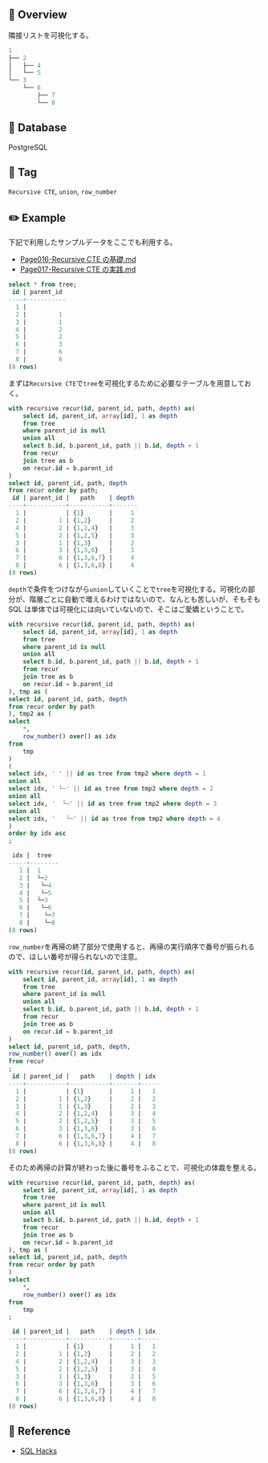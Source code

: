 ## :memo: Overview

隣接リストを可視化する。

```sql
1
├── 2
│   ├── 4
│   └── 5
└── 3
    └── 6
        ├── 7
        └── 8
```

## :floppy_disk: Database

PostgreSQL

## :bookmark: Tag

`Recursive CTE`, `union`, `row_number`

## :pencil2: Example

下記で利用したサンプルデータをここでも利用する。

- [Page016-Recursive CTE の基礎.md](https://github.com/SugiAki1989/sql_note/blob/main/P016-Recursive%20CTE%E3%81%AE%E5%9F%BA%E7%A4%8E.md)
- [Page017-Recursive CTE の実践.md](https://github.com/SugiAki1989/sql_note/blob/main/P017-Recursive%20CTE%E3%81%AE%E5%AE%9F%E8%B7%B5.md)

```sql
select * from tree;
 id | parent_id
----+-----------
  1 |
  2 |         1
  3 |         1
  4 |         2
  5 |         2
  6 |         3
  7 |         6
  8 |         6
(8 rows)
```

まずは`Recursive CTE`で`tree`を可視化するために必要なテーブルを用意しておく。

```sql
with recursive recur(id, parent_id, path, depth) as(
    select id, parent_id, array[id], 1 as depth
    from tree
    where parent_id is null
    union all
    select b.id, b.parent_id, path || b.id, depth + 1
    from recur
    join tree as b
    on recur.id = b.parent_id
)
select id, parent_id, path, depth
from recur order by path;
 id | parent_id |   path    | depth
----+-----------+-----------+-------
  1 |           | {1}       |     1
  2 |         1 | {1,2}     |     2
  4 |         2 | {1,2,4}   |     3
  5 |         2 | {1,2,5}   |     3
  3 |         1 | {1,3}     |     2
  6 |         3 | {1,3,6}   |     3
  7 |         6 | {1,3,6,7} |     4
  8 |         6 | {1,3,6,8} |     4
(8 rows)
```

`depth`で条件をつけながら`union`していくことで`tree`を可視化する。可視化の部分が、階層ごとに自動で増えるわけではないので、なんとも苦しいが、そもそも SQL は単体では可視化には向いていないので、そこはご愛嬌ということで。

```sql
with recursive recur(id, parent_id, path, depth) as(
    select id, parent_id, array[id], 1 as depth
    from tree
    where parent_id is null
    union all
    select b.id, b.parent_id, path || b.id, depth + 1
    from recur
    join tree as b
    on recur.id = b.parent_id
), tmp as (
select id, parent_id, path, depth
from recur order by path
), tmp2 as (
select
    *,
    row_number() over() as idx
from
    tmp
)
(
select idx, ' ' || id as tree from tmp2 where depth = 1
union all
select idx, ' └─' || id as tree from tmp2 where depth = 2
union all
select idx, '  └─' || id as tree from tmp2 where depth = 3
union all
select idx, '   └─' || id as tree from tmp2 where depth = 4
)
order by idx asc
;

 idx |  tree
-----+--------
   1 |  1
   2 |  └─2
   3 |   └─4
   4 |   └─5
   5 |  └─3
   6 |   └─6
   7 |    └─7
   8 |    └─8
(8 rows)
```

`row_number`を再帰の終了部分で使用すると、再帰の実行順序で番号が振られるので、ほしい番号が得られないので注意。

```sql
with recursive recur(id, parent_id, path, depth) as(
    select id, parent_id, array[id], 1 as depth
    from tree
    where parent_id is null
    union all
    select b.id, b.parent_id, path || b.id, depth + 1
    from recur
    join tree as b
    on recur.id = b.parent_id
)
select id, parent_id, path, depth,
row_number() over() as idx
from recur
;
 id | parent_id |   path    | depth | idx
----+-----------+-----------+-------+-----
  1 |           | {1}       |     1 |   1
  2 |         1 | {1,2}     |     2 |   2
  3 |         1 | {1,3}     |     2 |   3
  4 |         2 | {1,2,4}   |     3 |   4
  5 |         2 | {1,2,5}   |     3 |   5
  6 |         3 | {1,3,6}   |     3 |   6
  7 |         6 | {1,3,6,7} |     4 |   7
  8 |         6 | {1,3,6,8} |     4 |   8
(8 rows)
```

そのため再帰の計算が終わった後に番号をふることで、可視化の体裁を整える。

```sql
with recursive recur(id, parent_id, path, depth) as(
    select id, parent_id, array[id], 1 as depth
    from tree
    where parent_id is null
    union all
    select b.id, b.parent_id, path || b.id, depth + 1
    from recur
    join tree as b
    on recur.id = b.parent_id
), tmp as (
select id, parent_id, path, depth
from recur order by path
)
select
    *,
    row_number() over() as idx
from
    tmp
;

 id | parent_id |   path    | depth | idx
----+-----------+-----------+-------+-----
  1 |           | {1}       |     1 |   1
  2 |         1 | {1,2}     |     2 |   2
  4 |         2 | {1,2,4}   |     3 |   3
  5 |         2 | {1,2,5}   |     3 |   4
  3 |         1 | {1,3}     |     2 |   5
  6 |         3 | {1,3,6}   |     3 |   6
  7 |         6 | {1,3,6,7} |     4 |   7
  8 |         6 | {1,3,6,8} |     4 |   8
(8 rows)
```

## :closed_book: Reference

- [SQL Hacks](https://www.oreilly.co.jp/books/9784873113319/)
